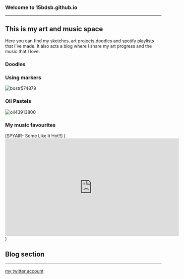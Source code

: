 ### Welcome to 15bdsb.github.io
---
## **This is my art and music space**
Here you can find my sketches, art projects,doodles and spotify playlists that I've made. It also acts a blog where I share my art progress and the music that I love.



### Doodles




### Using markers
![bostr574879](https://user-images.githubusercontent.com/118230257/202325858-47d48bcd-81d0-49b8-8f75-dd767d7727d8.jpg)





### Oil Pastels
![oil43913800](https://user-images.githubusercontent.com/118230257/202323900-6e0c22cd-673d-4003-a9f6-c782071d2f6a.jpg)



### My music favourites
[SPYAIR- Some Like it Hot!!] (<iframe width="560" height="315" src="https://www.youtube.com/embed/gqsMJ1wezOY" title="YouTube video player" frameborder="0" allow="accelerometer; autoplay; clipboard-write; encrypted-media; gyroscope; picture-in-picture" allowfullscreen></iframe>)

## Blog section





---
[my twitter account](https://twitter.com/Bd_monoe623)

